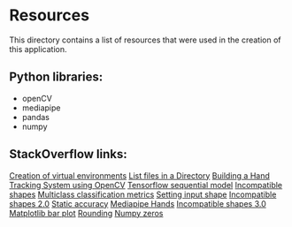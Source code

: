 # Resources
This directory contains a list of resources that were used in the creation of this application. 
## Python libraries:
- openCV
- mediapipe
- pandas
- numpy

## StackOverflow links:
[Creation of virtual environments](https://docs.python.org/3/library/venv.html)
[List files in a Directory](https://realpython.com/working-with-files-in-python/#:~:text=To%20get%20a%20list%20of,scandir()%20in%20Python%203.)
[Building a Hand Tracking System using OpenCV](https://www.analyticsvidhya.com/blog/2021/07/building-a-hand-tracking-system-using-opencv/)
[Tensorflow sequential model](https://www.tensorflow.org/guide/keras/sequential_model)
[Incompatible shapes](https://stackoverflow.com/questions/70058518/invalidargumenterror-incompatible-shapes-29-vs-29-7-7-2)
[Multiclass classification metrics](https://stackoverflow.com/questions/59305514/tensorflow-how-to-use-tf-keras-metrics-in-multiclass-classification)
[Setting input shape](https://stackoverflow.com/questions/69864759/setting-the-shape-of-tensorflow-sequential-model-input-layer)
[Incompatible shapes 2.0](https://stackoverflow.com/questions/61550026/valueerror-shapes-none-1-and-none-3-are-incompatible)
[Static accuracy](https://stackoverflow.com/questions/37213388/keras-accuracy-does-not-change)
[Mediapipe Hands](https://google.github.io/mediapipe/solutions/hands.html#:~:text=z%20represents%20the%20landmark%20depth,landmark%20is%20to%20the%20camera)
[Incompatible shapes 3.0](https://stackoverflow.com/questions/72328867/valueerror-input-0-of-layer-sequential-13-is-incompatible-with-the-layer-exp)
[Matplotlib bar plot](https://www.geeksforgeeks.org/bar-plot-in-matplotlib/)
[Rounding](https://www.geeksforgeeks.org/round-function-python/)
[Numpy zeros](https://numpy.org/doc/stable/reference/generated/numpy.zeros.html)